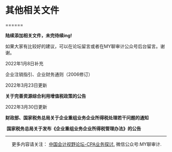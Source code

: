 ﻿# 其他相关文件
======

  

**陆续添加相关文件，未完待续ing!**

如果大家有比较好的建议，可以在论坛留言或者在MY聊审计公众号后台留言。谢谢。

2022年1月8日补充

企业注销指引、企业财务通则（2006修订）

2022年3月23日更新

**关于完善资源综合利用增值税政策的公告**

2022年3月30日更新

**财政部、国家税务总局关于企业重组业务企业所得税处理若干问题的通知**

 **国家税务总局关于发布《企业重组业务企业所得税管理办法》的公告**

* * *

     更多内容请关注： [中国会计视野论坛-CPA业务探讨.](https://bbs.esnai.com/thread-5354530-1-3.html) 微信公众号:MY聊审计.